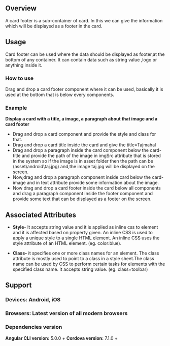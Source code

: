 




## Overview
A card footer is a sub-container of card. In this we can give the information which will be displayed as a footer in the card.

## Usage
Card footer can be used where the data should be displayed as footer,at the bottom of any container. It can contain data such as string value ,logo or anything  inside it.
### How to use
Drag and drop a card footer component where it can be used, basically it is used at the bottom that is below every components.
### Example
 **Display a card with a title, a image, a paragraph about that image and a card footer**  
  - Drag and drop a card component and provide the style and class for that.
  - Drag and drop a card title inside the card and give the title=Tajmahal
  - Drag and drop a paragraph inside the card component below the card-title and provide the path of the image in imgSrc attribute that is stored in the system so if the image is in asset folder then the path can be (asset\android\taj.jpg) and,the image taj.jpg will be displayed on the screen.
  - Now,drag and drop a paragraph component inside card below the card-image and in text attribute provide some information about the image.
  - Now drag and drop a card footer inside the card below all components and drag a paragraph component inside the footer component and provide some text that can be displayed as a footer on the screen.
## Associated Attributes
- **Style**- It accepts string value and it is applied as inline css to element and it is affected based on property given. An inline CSS is used to apply a unique style to a single HTML element. An inline CSS uses the style attribute of an HTML element.
(eg. color:blue).

- **Class-** it specifies one or more class names for an element. The class attribute is mostly used to point to a class in a style sheet.The class name can be used by CSS to perform certain tasks for elements with the specified class name. It accepts string value. (eg. class=toolbar)



## Support 
### Devices: Android, iOS
### Browsers:  Latest version of all modern browsers
### Dependencies version
 **Angular CLI version:** 5.0.0 + 
 **Cordova version:** 7.1.0 +










